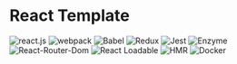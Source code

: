 # React Template 
  <p>
    <img src="https://img.shields.io/badge/client-React.js-blue" alt="react.js" />
    <img src="https://img.shields.io/badge/bundler-Webpack-blue" alt="webpack" />
    <img src="https://img.shields.io/badge/transcompiler-Babel-yellow" alt="Babel" />
    <img src="https://img.shields.io/badge/state-Redux-purple" alt="Redux" />  
    <img src="https://img.shields.io/badge/test-Jest-red" alt="Jest" />   
    <img src="https://img.shields.io/badge/test-Enzyme-green" alt="Enzyme" />  
    <img src="https://img.shields.io/badge/routing-React--Router--Dom-lightgrey" alt="React-Router-Dom" />  
    <img src="https://img.shields.io/badge/dynamic--loading-React--Loadable-red" alt="React Loadable" />  
    <img src="https://img.shields.io/badge/hmr-Hot--Module--Reload--Loadable-red" alt="HMR" />
    <img src="https://img.shields.io/badge/virtualization-Docker-blue" alt="Docker" />
  </p>
